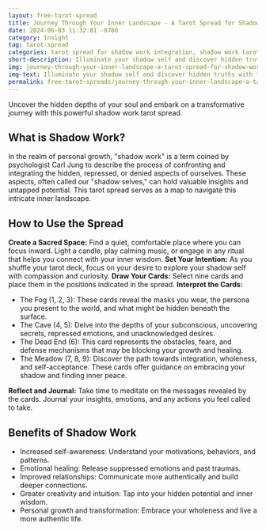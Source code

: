 ```yaml
---
layout: free-tarot-spread
title: Journey Through Your Inner Landscape - A Tarot Spread for Shadow Work
date: 2024-06-03 11:32:01 -0700
category: Insight
tag: tarot-spread
categories: tarot spread for shadow work integration, shadow work tarot spread for beginners, how to do shadow work with tarot cards, tarot card spread for exploring the shadow self, best tarot spread for shadow work healing, free shadow work tarot spread online, in-depth shadow work tarot reading, tarot card spread for uncovering hidden emotions, using tarot to navigate shadow work journey, shadow work tarot spread for self-discovery
short-description: Illuminate your shadow self and discover hidden truths with this transformative tarot spread for deep self-exploration and healing.
img: journey-through-your-inner-landscape-a-tarot-spread-for-shadow-work.jpg
img-text: Illuminate your shadow self and discover hidden truths with this transformative tarot spread for deep self-exploration and healing.
permalink: free-tarot-spreads/journey-through-your-inner-landscape-a-tarot-spread-for-shadow-work
---
```

Uncover the hidden depths of your soul and embark on a transformative journey with this powerful shadow work tarot spread.

## What is Shadow Work?
In the realm of personal growth, "shadow work" is a term coined by psychologist Carl Jung to describe the process of confronting and integrating the hidden, repressed, or denied aspects of ourselves. These aspects, often called our "shadow selves," can hold valuable insights and untapped potential. This tarot spread serves as a map to navigate this intricate inner landscape.

## How to Use the Spread
**Create a Sacred Space:** Find a quiet, comfortable place where you can focus inward. Light a candle, play calming music, or engage in any ritual that helps you connect with your inner wisdom.
**Set Your Intention:** As you shuffle your tarot deck, focus on your desire to explore your shadow self with compassion and curiosity.
**Draw Your Cards:** Select nine cards and place them in the positions indicated in the spread.
**Interpret the Cards:**
* The Fog (1, 2, 3): These cards reveal the masks you wear, the persona you present to the world, and what might be hidden beneath the surface.
* The Cave (4, 5): Delve into the depths of your subconscious, uncovering secrets, repressed emotions, and unacknowledged desires.
* The Dead End (6): This card represents the obstacles, fears, and defense mechanisms that may be blocking your growth and healing.
* The Meadow (7, 8, 9): Discover the path towards integration, wholeness, and self-acceptance. These cards offer guidance on embracing your shadow and finding inner peace.

**Reflect and Journal:** Take time to meditate on the messages revealed by the cards. Journal your insights, emotions, and any actions you feel called to take.

## Benefits of Shadow Work
* Increased self-awareness: Understand your motivations, behaviors, and patterns.
* Emotional healing: Release suppressed emotions and past traumas.
* Improved relationships: Communicate more authentically and build deeper connections.
* Greater creativity and intuition: Tap into your hidden potential and inner wisdom.
* Personal growth and transformation: Embrace your wholeness and live a more authentic life.